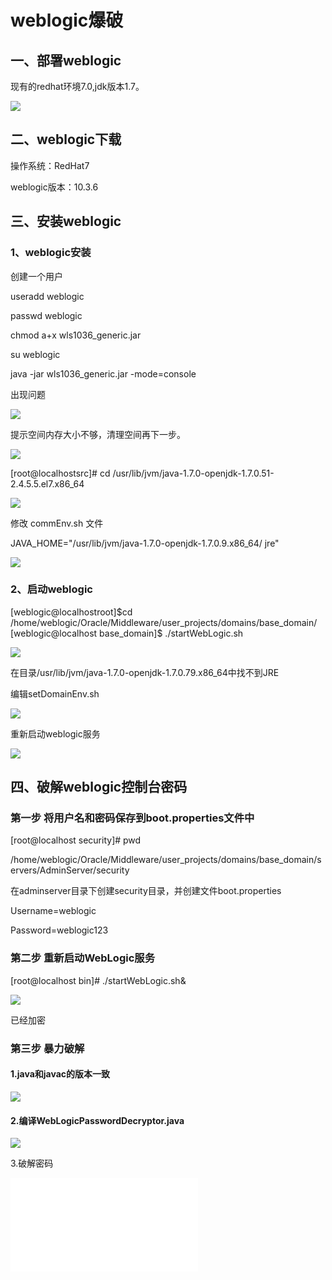 weblogic爆破
============

一、部署weblogic
----------------

现有的redhat环境7.0,jdk版本1.7。

![](resource/weblogic爆破/media/rId22.png)

二、weblogic下载
----------------

操作系统：RedHat7

weblogic版本：10.3.6

三、安装weblogic
----------------

### 1、weblogic安装

创建一个用户

useradd weblogic

passwd weblogic

chmod a+x wls1036\_generic.jar

su weblogic

java -jar wls1036\_generic.jar -mode=console

出现问题

![](resource/weblogic爆破/media/rId26.png)

提示空间内存大小不够，清理空间再下一步。

![](resource/weblogic爆破/media/rId27.png)

\[root\@localhostsrc\]\# cd
/usr/lib/jvm/java-1.7.0-openjdk-1.7.0.51-2.4.5.5.el7.x86\_64

![](resource/weblogic爆破/media/rId28.png)

修改 commEnv.sh 文件

JAVA\_HOME=\"/usr/lib/jvm/java-1.7.0-openjdk-1.7.0.9.x86\_64/ jre\"

![](resource/weblogic爆破/media/rId29.png)

### 2、启动weblogic

\[weblogic\@localhostroot\]\$cd
/home/weblogic/Oracle/Middleware/user\_projects/domains/base\_domain/
\[weblogic\@localhost base\_domain\]\$ ./startWebLogic.sh

![](resource/weblogic爆破/media/rId31.png)

在目录/usr/lib/jvm/java-1.7.0-openjdk-1.7.0.79.x86\_64中找不到JRE

编辑setDomainEnv.sh

![](resource/weblogic爆破/media/rId32.png)

重新启动weblogic服务

![](resource/weblogic爆破/media/rId33.png)

四、破解weblogic控制台密码
--------------------------

### 第一步 将用户名和密码保存到boot.properties文件中

\[root\@localhost security\]\# pwd

/home/weblogic/Oracle/Middleware/user\_projects/domains/base\_domain/servers/AdminServer/security

在adminserver目录下创建security目录，并创建文件boot.properties

Username=weblogic

Password=weblogic123

### 第二步 重新启动WebLogic服务

\[root\@localhost bin\]\# ./startWebLogic.sh&

![](resource/weblogic爆破/media/rId37.png)

已经加密

### 第三步 暴力破解

#### 1.java和javac的版本一致

![](resource/weblogic爆破/media/rId40.png)

#### 2.编译WebLogicPasswordDecryptor.java

![](resource/weblogic爆破/media/rId42.png)

3.破解密码

![](resource/weblogic爆破/media/rId43.shtml)
